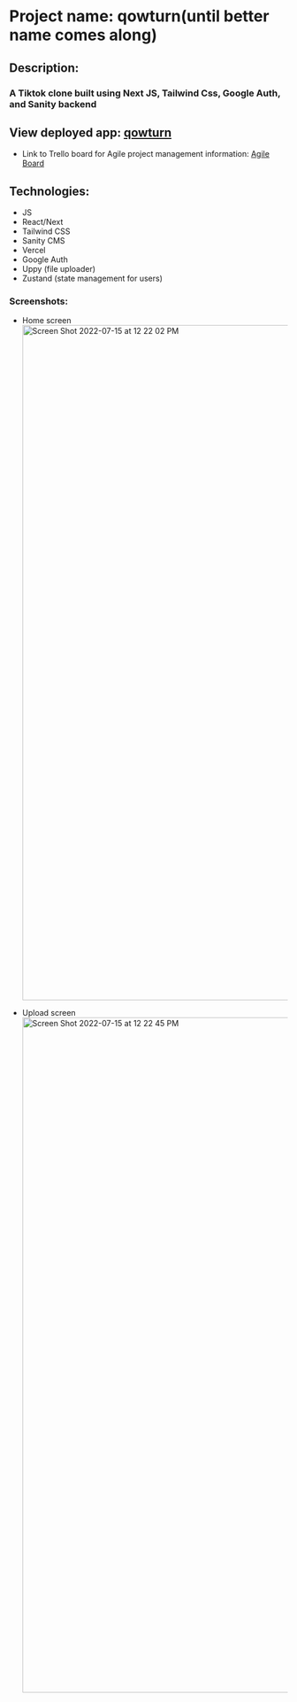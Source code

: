 # Project name: qowturn(until better name comes along)

## Description:

### A Tiktok clone built using Next JS, Tailwind Css, Google Auth, and Sanity backend

## View deployed app: [qowturn](https://tiktik-app-tau.vercel.app/)

- Link to Trello board for Agile project management information:
  [Agile Board](https://trello.com/b/S5tAOfw5/tiktik)

## Technologies:

- JS
- React/Next
- Tailwind CSS
- Sanity CMS
- Vercel
- Google Auth
- Uppy (file uploader)
- Zustand (state management for users)

### Screenshots:

- Home screen
  <img width="1220" alt="Screen Shot 2022-07-15 at 12 22 02 PM" src="https://user-images.githubusercontent.com/5303892/179296586-70f00486-9338-4ac9-a0be-8b0cd0cc1d3d.png">

- Upload screen
  <img width="1220" alt="Screen Shot 2022-07-15 at 12 22 45 PM" src="https://user-images.githubusercontent.com/5303892/179296834-0c3e06ea-216c-4929-8d05-7e790425fede.png">
